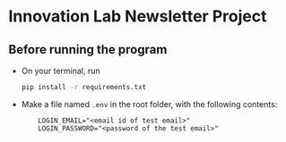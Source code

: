 # Innovation Lab Newsletter Project

## Before running the program
- On your terminal, run
    ```sh
    pip install -r requirements.txt
    ```
- Make a file named `.env` in the root folder, with the following contents:
    ```env
        LOGIN_EMAIL="<email id of test email>"
        LOGIN_PASSWORD="<password of the test email>"
    ```

